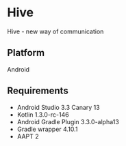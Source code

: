 # Hive
Hive - new way of communication

## Platform
Android

## Requirements
* Android Studio 3.3 Canary 13
* Kotlin 1.3.0-rc-146
* Android Gradle Plugin 3.3.0-alpha13
* Gradle wrapper 4.10.1
* AAPT 2